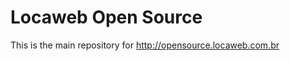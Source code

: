Locaweb Open Source
===================

This is the main repository for http://opensource.locaweb.com.br

